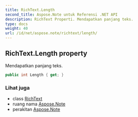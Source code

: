 ```yaml
---
title: RichText.Length
second_title: Aspose.Note untuk Referensi .NET API
description: RichText Properti. Mendapatkan panjang teks.
type: docs
weight: 40
url: /id/net/aspose.note/richtext/length/
---
```

## RichText.Length property

Mendapatkan panjang teks.

```csharp
public int Length { get; }
```

### Lihat juga

* class [RichText](../)
* ruang nama [Aspose.Note](../../richtext/)
* perakitan [Aspose.Note](../../../)


